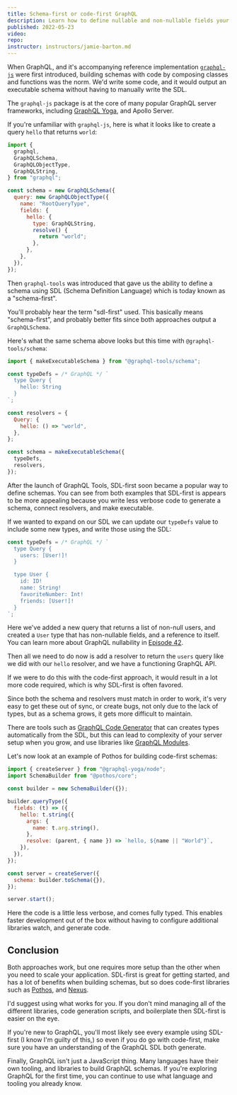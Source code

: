 ```yaml
---
title: Schema-first or code-first GraphQL
description: Learn how to define nullable and non-nullable fields your GraphQL schema with the schema-first approach.
published: 2022-05-23
video:
repo:
instructor: instructors/jamie-barton.md
---
```


When GraphQL, and it's accompanying reference implementation [`graphql-js`](https://github.com/graphql/graphql-js) were first introduced, building schemas with code by composing classes and functions was the norm. We'd write some code, and it would output an executable schema without having to manually write the SDL.

<FYI>

The `graphql-js` package is at the core of many popular GraphQL server frameworks, including [GraphQL Yoga](/epsiodes/36-graphql-yoga-2), and Apollo Server.

</FYI>

If you're unfamiliar with `graphql-js`, here is what it looks like to create a query `hello` that returns `world`:

```js
import {
  graphql,
  GraphQLSchema,
  GraphQLObjectType,
  GraphQLString,
} from "graphql";

const schema = new GraphQLSchema({
  query: new GraphQLObjectType({
    name: "RootQueryType",
    fields: {
      hello: {
        type: GraphQLString,
        resolve() {
          return "world";
        },
      },
    },
  }),
});
```

Then `graphql-tools` was introduced that gave us the ability to define a schema using SDL (Schema Definition Language) which is today known as a "schema-first".

<FYI>

You'll probably hear the term "sdl-first" used. This basically means "schema-first", and probably better fits since both approaches output a `GraphQLSchema`.

</FYI>

Here's what the same schema above looks but this time with `@graphql-tools/schema`:

```js
import { makeExecutableSchema } from "@graphql-tools/schema";

const typeDefs = /* GraphQL */ `
  type Query {
    hello: String
  }
`;

const resolvers = {
  Query: {
    hello: () => "world",
  },
};

const schema = makeExecutableSchema({
  typeDefs,
  resolvers,
});
```

After the launch of GraphQL Tools, SDL-first soon became a popular way to define schemas. You can see from both examples that SDL-first is appears to be more appealing because you write less verbose code to generate a schema, connect resolvers, and make executable.

If we wanted to expand on our SDL we can update our `typeDefs` value to include some new types, and write those using the SDL:

```js
const typeDefs = /* GraphQL */ `
  type Query {
    users: [User!]!
  }

  type User {
    id: ID!
    name: String!
    favoriteNumber: Int!
    friends: [User!]!
  }
`;
```

Here we've added a new query that returns a list of non-null users, and created a `User` type that has non-nullable fields, and a reference to itself. You can learn more about GraphQL nullability in [Episode 42](/episodes/42-graphql-nullability).

Then all we need to do now is add a resolver to return the `users` query like we did with our `hello` resolver, and we have a functioning GraphQL API.

If we were to do this with the code-first approach, it would result in a lot more code required, which is why SDL-first is often favored.

Since both the schema and resolvers must match in order to work, it's very easy to get these out of sync, or create bugs, not only due to the lack of types, but as a schema grows, it gets more difficult to maintain.

There are tools such as [GraphQL Code Generator]() that can creates types automatically from the SDL, but this can lead to complexity of your server setup when you grow, and use libraries like [GraphQL Modules]().

Let's now look at an example of Pothos for building code-first schemas:

```js
import { createServer } from "@graphql-yoga/node";
import SchemaBuilder from "@pothos/core";

const builder = new SchemaBuilder({});

builder.queryType({
  fields: (t) => ({
    hello: t.string({
      args: {
        name: t.arg.string(),
      },
      resolve: (parent, { name }) => `hello, ${name || "World"}`,
    }),
  }),
});

const server = createServer({
  schema: builder.toSchema({}),
});

server.start();
```

Here the code is a little less verbose, and comes fully typed. This enables faster development out of the box without having to configure additional libraries watch, and generate code.

## Conclusion

Both approaches work, but one requires more setup than the other when you need to scale your application. SDL-first is great for getting started, and has a lot of benefits when building schemas, but so does code-first libraries such as [Pothos](https://www.pothos-graphql.dev), and [Nexus](https://nexusjs.org).

I'd suggest using what works for you. If you don't mind managing all of the different libraries, code generation scripts, and boilerplate then SDL-first is easier on the eye.

If you're new to GraphQL, you'll most likely see every example using SDL-first (I know I'm guilty of this,) so even if you do go with code-first, make sure you have an understanding of the GraphQL SDL both generate.

Finally, GraphQL isn't just a JavaScript thing. Many languages have their own tooling, and libraries to build GraphQL schemas. If you're exploring GraphQL for the first time, you can continue to use what language and tooling you already know.
